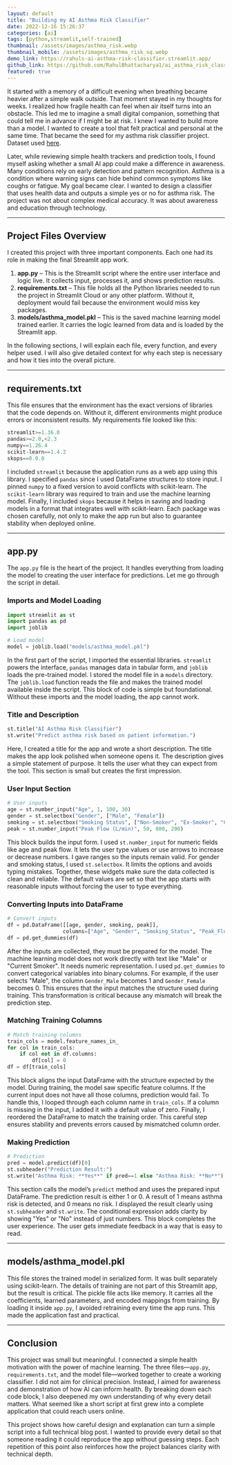 ```yaml
---
layout: default
title: "Building my AI Asthma Risk Classifier"
date: 2022-12-16 15:26:37
categories: [ai]
tags: [python,streamlit,self-trained]
thumbnail: /assets/images/asthma_risk.webp
thumbnail_mobile: /assets/images/asthma_risk_sq.webp
demo_link: https://rahuls-ai-asthma-risk-classifier.streamlit.app/
github_link: https://github.com/RahulBhattacharya1/ai_asthma_risk_classifier
featured: true
---
```


It started with a memory of a difficult evening when breathing became heavier after a simple walk outside. That moment stayed in my thoughts for weeks. I realized how fragile health can feel when air itself turns into an obstacle. This led me to imagine a small digital companion, something that could tell me in advance if I might be at risk. I knew I wanted to build more than a model. I wanted to create a tool that felt practical and personal at the same time. That became the seed for my asthma risk classifier project. Dataset used [here](https://www.kaggle.com/datasets/jatinthakur706/copd-asthma-patient-dataset).

Later, while reviewing simple health trackers and prediction tools, I found myself asking whether a small AI app could make a difference in awareness. Many conditions rely on early detection and pattern recognition. Asthma is a condition where warning signs can hide behind common symptoms like coughs or fatigue. My goal became clear. I wanted to design a classifier that uses health data and outputs a simple yes or no for asthma risk. The project was not about complex medical accuracy. It was about awareness and education through technology.

---

## Project Files Overview

I created this project with three important components. Each one had its role in making the final Streamlit app work.

1. **app.py** – This is the Streamlit script where the entire user interface and logic live. It collects input, processes it, and shows prediction results.
2. **requirements.txt** – This file holds all the Python libraries needed to run the project in Streamlit Cloud or any other platform. Without it, deployment would fail because the environment would miss key packages.
3. **models/asthma_model.pkl** – This is the saved machine learning model trained earlier. It carries the logic learned from data and is loaded by the Streamlit app.

In the following sections, I will explain each file, every function, and every helper used. I will also give detailed context for why each step is necessary and how it ties into the overall picture.

---

## requirements.txt

This file ensures that the environment has the exact versions of libraries that the code depends on. Without it, different environments might produce errors or inconsistent results. My requirements file looked like this:

```python
streamlit>=1.36.0
pandas>=2.0,<2.3
numpy==1.26.4
scikit-learn==1.4.2
skops==0.9.0
```

I included `streamlit` because the application runs as a web app using this library. I specified `pandas` since I used DataFrame structures to store input. I pinned `numpy` to a fixed version to avoid conflicts with scikit-learn. The `scikit-learn` library was required to train and use the machine learning model. Finally, I included `skops` because it helps in saving and loading models in a format that integrates well with scikit-learn. Each package was chosen carefully, not only to make the app run but also to guarantee stability when deployed online.

---

## app.py

The `app.py` file is the heart of the project. It handles everything from loading the model to creating the user interface for predictions. Let me go through the script in detail.

### Imports and Model Loading

```python
import streamlit as st
import pandas as pd
import joblib

# Load model
model = joblib.load("models/asthma_model.pkl")
```

In the first part of the script, I imported the essential libraries. `streamlit` powers the interface, `pandas` manages data in tabular form, and `joblib` loads the pre-trained model. I stored the model file in a `models` directory. The `joblib.load` function reads the file and makes the trained model available inside the script. This block of code is simple but foundational. Without these imports and the model loading, the app cannot work.

### Title and Description

```python
st.title("AI Asthma Risk Classifier")
st.write("Predict asthma risk based on patient information.")
```

Here, I created a title for the app and wrote a short description. The title makes the app look polished when someone opens it. The description gives a simple statement of purpose. It tells the user what they can expect from the tool. This section is small but creates the first impression.

### User Input Section

```python
# User inputs
age = st.number_input("Age", 1, 100, 30)
gender = st.selectbox("Gender", ["Male", "Female"])
smoking = st.selectbox("Smoking Status", ["Non-Smoker", "Ex-Smoker", "Current Smoker"])
peak = st.number_input("Peak Flow (L/min)", 50, 800, 200)
```

This block builds the input form. I used `st.number_input` for numeric fields like age and peak flow. It lets the user type values or use arrows to increase or decrease numbers. I gave ranges so the inputs remain valid. For gender and smoking status, I used `st.selectbox`. It limits the options and avoids typing mistakes. Together, these widgets make sure the data collected is clean and reliable. The default values are set so that the app starts with reasonable inputs without forcing the user to type everything.

### Converting Inputs into DataFrame

```python
# Convert inputs
df = pd.DataFrame([[age, gender, smoking, peak]], 
                  columns=["Age", "Gender", "Smoking_Status", "Peak_Flow"])
df = pd.get_dummies(df)
```

After the inputs are collected, they must be prepared for the model. The machine learning model does not work directly with text like "Male" or "Current Smoker". It needs numeric representation. I used `pd.get_dummies` to convert categorical variables into binary columns. For example, if the user selects "Male", the column `Gender_Male` becomes 1 and `Gender_Female` becomes 0. This ensures that the input matches the structure used during training. This transformation is critical because any mismatch will break the prediction step.

### Matching Training Columns

```python
# Match training columns
train_cols = model.feature_names_in_
for col in train_cols:
    if col not in df.columns:
        df[col] = 0
df = df[train_cols]
```

This block aligns the input DataFrame with the structure expected by the model. During training, the model saw specific feature columns. If the current input does not have all those columns, prediction would fail. To handle this, I looped through each column name in `train_cols`. If a column is missing in the input, I added it with a default value of zero. Finally, I reordered the DataFrame to match the training order. This careful step ensures stability and prevents errors caused by mismatched column order.

### Making Prediction

```python
# Prediction
pred = model.predict(df)[0]
st.subheader("Prediction Result:")
st.write("Asthma Risk: **Yes**" if pred==1 else "Asthma Risk: **No**")
```

This section calls the model’s `predict` method and uses the prepared input DataFrame. The prediction result is either 1 or 0. A result of 1 means asthma risk is detected, and 0 means no risk. I displayed the result clearly using `st.subheader` and `st.write`. The conditional expression adds clarity by showing "Yes" or "No" instead of just numbers. This block completes the user experience. The user gets immediate feedback in a way that is easy to read.

---

## models/asthma_model.pkl

This file stores the trained model in serialized form. It was built separately using scikit-learn. The details of training are not part of this Streamlit app, but the result is critical. The pickle file acts like memory. It carries all the coefficients, learned parameters, and encoded mappings from training. By loading it inside `app.py`, I avoided retraining every time the app runs. This made the application fast and practical.

---

## Conclusion

This project was small but meaningful. I connected a simple health motivation with the power of machine learning. The three files—`app.py`, `requirements.txt`, and the model file—worked together to create a working classifier. I did not aim for clinical precision. Instead, I aimed for awareness and demonstration of how AI can inform health. By breaking down each code block, I also deepened my own understanding of why every detail matters. What seemed like a short script at first grew into a complete application that could reach users online.

This project shows how careful design and explanation can turn a simple script into a full technical blog post. I wanted to provide every detail so that someone reading it could reproduce the app without guessing steps. Each repetition of this point also reinforces how the project balances clarity with technical depth.
